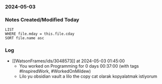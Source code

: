 ### 2024-05-03

### Notes Created/Modified Today
```dataview
LIST 
WHERE file.mday = this.file.cday
SORT file.name asc
```
### Log


- [[WatsonFrames/ids/3048573]] at 2024-05-03 01:45:00
  - You worked on Programming for 0 days 00:37:00 (with tags #InspiredWork, #WorkedOnMildew)
  - Lilo yu obsidian vault a lilo the copy cat olarak kopyalatmak istiyorum

